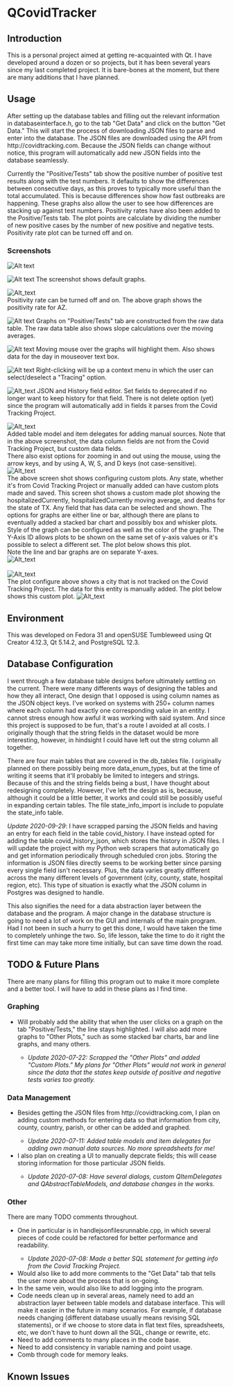 # QCovidTracker

   <h2>Introduction</h2>
    This is a personal project aimed at getting re-acquainted with Qt. I have developed around a dozen or so projects, but it has been several years since my last completed project.
    It is bare-bones at the moment, but there are many additions that I have planned.
    <h2>Usage</h2>
    After setting up the database tables and filling out the relevant information in databaseinterface.h, go to the tab "Get Data" and click on the button "Get Data." 
    This will start the process of downloading JSON files to parse and enter into the database.
    The JSON files are downloaded using the API from http://covidtracking.com.
    Because the JSON fields can change without notice, this program will automatically add new JSON fields into the database seamlessly.
    
  Currently the "Positive/Tests" tab show the positive number of positive test results along with the test numbers. 
    It defaults to show the differences between consecutive days, as this proves to typically more useful than the total accumulated.
    This is because differences show how fast outbreaks are happening.
    These graphs also allow the user to see how differences are stacking up against test numbers.
    Positivity rates have also been added to the Positive/Tests tab.
    The plot points are calculate by dividing the number of new positive cases by the number of new positive and negative tests.
    Positivity rate plot can be turned off and on.
    <h3>Screenshots</h3>
    ![Alt text](/screenshots/getting_data.png?raw=true "Getting Data")
    
   ![Alt text](/screenshots/AZ_positive_tests.png?raw=true "AZ Positive/Tests")
   The screenshot shows default graphs.

  ![Alt_text](/screenshots/AZ_positivity_rate.png?raw=true "Manually Add Data")    
  Positivity rate can be turned off and on. The above graph shows the positivity rate for AZ.
   
  ![Alt text](/screenshots/AZ_raw_data.png?raw=true "Raw Data")
  Graphs on "Positive/Tests" tab are constructed from the raw data table. The raw data table also shows slope calculations over the moving averages.
  
  ![Alt text](/screenshots/AZ_tests_moving_avg_highlight.png?raw=true "Mouse Highlights graph")
  Moving mouse over the graphs will highlight them. Also shows data for the day in mouseover text box.
  
  ![Alt text](/screenshots/AZ_tracing.png?raw=true "Tracing")
  Right-clicking will be up a context menu in which the user can select/deselect a "Tracing" option.

  ![Alt_text](/screenshots/json_field_editor.png?raw=true "JSON/History editor")
  JSON and History field editor. Set fields to deprecated if no longer want to keep history for that field. There is not delete option (yet) since the program will automatically add in fields it parses from the Covid Tracking Project.
    
  ![Alt_text](/screenshots/phoenix_ax_manually_add_data.png?raw=true "Manually Add Data")    
  Added table model and item delegates for adding manual sources. Note that in the above screenshot, the data column fields are not from the Covid Tracking Project, but custom data fields.
  <br>
   There also exist options for zooming in and out using the mouse, using the arrow keys, and by using A, W, S, and D keys (not case-sensitive).
  <br>
  ![Alt_text](/screenshots/tx_custom_plot_config.png?raw=true "TX Custom Plots")    
  The above screen shot shows configuring custom plots.  Any state, whether it's from Covid Tracking Project or manually added can have custom plots made and saved. 
  This screen shot shows a custom made plot showing the hospitalizedCurrently, hospitalizedCurrently moving average, and deaths for the state of TX.
  Any field that has data can be selected and shown. The options for graphs are either line or bar, although there are plans to eventually added a stacked bar chart and possibly box and whisker plots.
  Style of the graph can be configured as well as the color of the graphs.  The Y-Axis ID allows plots to be shown on the same set of y-axis values or it's possible to select a different set.
  The plot below shows this plot.  
  Note the line and bar graphs are on separate Y-axes.
  <br>
![Alt_text](/screenshots/tx_custom_plot.png?raw=true "TX Custom Plots")    
  <br>
 ![Alt_text](/screenshots/midland_custom_plot_config.png?raw=true "Midland Custom Plots")     
  The plot configure above shows a city that is not tracked on the Covid Tracking Project. The data for this entity is manually added. The plot below shows this custom plot.
![Alt_text](/screenshots/midland_custom_plot.png?raw=true "Midland Custom Plots")     

  
    
   <h2>Environment</h2>
        This was developed on Fedora 31 and openSUSE Tumbleweed using Qt Creator 4.12.3, Qt 5.14.2, and PostgreSQL 12.3.
    <h2>Database Configuration</h2>
        I went through a few database table designs before ultimately settling on the current. There were many differents ways of designing the tables and how they all interact, One design that I opposed is using column names as the JSON object keys. I've worked on systems with 250+ column names where each column had exactly one corresponding value in an entity. I cannot stress enough how awful it was working with said system. And since this project is supposed to be fun, that's a route I avoided at all costs.
        I originally though that the string fields in the dataset would be more interesting, however, in hindsight I could have left out the strng column all together.
        
   There are four main tables that are covered in the db_tables file. I originally planned on there possibly being more data_enum_types, but at the time of writing it seems that it'll probably be limited to integers and strings. 
        Because of this and the string fields being a bust, I have thought about redesigning completely.
        However, I've left the design as is, because, although it could be a little better, it works and could still be possibly useful in expanding certain tables.
        The file state_info_import is include to populate the state_info table.
        
	
<i>Update 2020-09-29</i>: I have scrapped parsing the JSON fields and having an entry for each field in the table covid_history. I have instead opted for adding the table covid_history_json, which stores the history in JSON files. I will update the project with my Python web scrapers that automatically go and get information periodically through scheduled cron jobs. Storing the information is JSON files directly seems to be working better since parsing every single field isn't necessary. Plus, the data varies greatly different across the many different levels of government (city, county, state, hospital region, etc). This type of situation is exactly what the JSON column in Postgres was designed to handle.

This also signifies the need for a data abstraction layer between the database and the program. A major change in the database structure is going to need a lot of work on the GUI and internals of the main program. Had I not been in such a hurry to get this done, I would have taken the time to completely unhinge the two. So, life lesson, take the time to do it right the first time can may take more time initially, but can save time down the road.
   <h2>TODO & Future Plans</h2> 
        There are many plans for filling this program out to make it more complete and a better tool.
        I will have to add in these plans as I find time.
        <h3>Graphing</h3>
	<ul>
        	<li>Will probably add the ability that when the user clicks on a graph on the tab "Positive/Tests," the line stays highlighted.
        I will also add more graphs to "Other Plots," such as some stacked bar charts, bar and line graphs, and many others.</li>
        <ul>
        		<li><i>Update 2020-07-22: Scrapped the "Other Plots" and added "Custom Plots." My plans for "Other Plots" would not work in general since the data that the states keep outside of positive and
        		negative tests varies too greatly.</i></li>
        </ul>
	</ul>
        <h3>Data Management</h3>
	<ul>
        	<li>Besides getting the JSON files from http://covidtracking.com, I plan on adding custom methods for entering data so that information from city, county, country, parish, or other can be added and graphed.</li>
		<ul>
			<li><i>Update 2020-07-11: Added table models and item delegates for adding own manual data sources. No more spreadsheets for me!</i></li>
		</ul>
        	<li>I also plan on creating a UI to manually depcrate fields; this will cease storing information for those particular JSON fields.</li>
		<ul>
			<li><i>Update 2020-07-08: Have several dialogs, custom QItemDelegates and QAbstractTableModels, and database changes in the works.</i></li>
		</ul>
	</ul>
        <h3>Other</h3>
        There are many TODO comments throughout.
	<ul>
		<li> One in particular is in handlejsonfilesrunnable.cpp, in which several pieces of code could be refactored for better performance and readability. </li>
		<ul>
			<li><i>Update 2020-07-08: Made a better SQL statement for getting info from the Covid Tracking Project. </i></li>
		</ul>
        	<li>Would also like to add more comments to the "Get Data" tab that tells the user more about the process that is on-going.</li>
        	<li>In the same vein, would also like to add logging into the program.</li>
		<li>Code needs clean up in several areas, namely need to add an abstraction layer between table models and database interface.  This will make it easier in the future in many scenarios. For example,  if database needs changing (different database usually means revising SQL statements), or if we choose to store data in flat text files, spreadsheets, etc, we don't have to hunt down all the SQL, change or rewrite, etc.</li>
		<li>Need to add comments to many places in the code base.</li>
		<li>Need to add consistency in variable naming and point usage.</li>
		<li>Comb through code for memory leaks.</li>
	</ul>
   <h2>Known Issues</h2>
